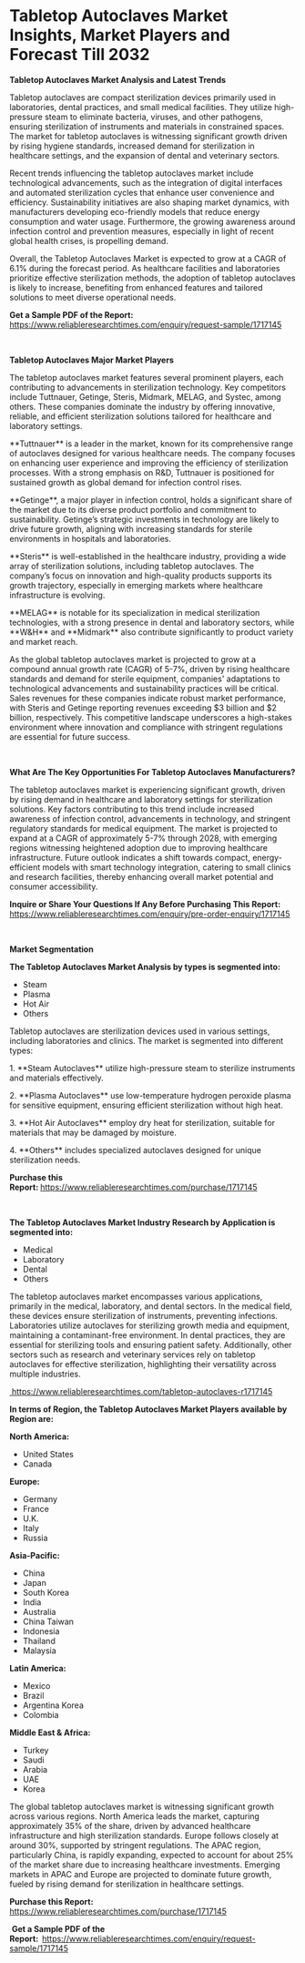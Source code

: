 <p><h1>Tabletop Autoclaves Market Insights, Market Players and Forecast Till 2032</h1></p><p><strong>Tabletop Autoclaves Market Analysis and Latest Trends</strong></p>
<p><p>Tabletop autoclaves are compact sterilization devices primarily used in laboratories, dental practices, and small medical facilities. They utilize high-pressure steam to eliminate bacteria, viruses, and other pathogens, ensuring sterilization of instruments and materials in constrained spaces. The market for tabletop autoclaves is witnessing significant growth driven by rising hygiene standards, increased demand for sterilization in healthcare settings, and the expansion of dental and veterinary sectors.</p><p>Recent trends influencing the tabletop autoclaves market include technological advancements, such as the integration of digital interfaces and automated sterilization cycles that enhance user convenience and efficiency. Sustainability initiatives are also shaping market dynamics, with manufacturers developing eco-friendly models that reduce energy consumption and water usage. Furthermore, the growing awareness around infection control and prevention measures, especially in light of recent global health crises, is propelling demand.</p><p>Overall, the Tabletop Autoclaves Market is expected to grow at a CAGR of 6.1% during the forecast period. As healthcare facilities and laboratories prioritize effective sterilization methods, the adoption of tabletop autoclaves is likely to increase, benefiting from enhanced features and tailored solutions to meet diverse operational needs.</p></p>
<p><strong>Get a Sample PDF of the Report:&nbsp;</strong> <a href="https://www.reliableresearchtimes.com/enquiry/request-sample/1717145?utm_campaign=3210&utm_medium=2&utm_source=Github&utm_content=ia&utm_term=13042025&utm_id=tabletop-autoclaves">https://www.reliableresearchtimes.com/enquiry/request-sample/1717145</a></p>
<p>&nbsp;</p>
<p><strong>Tabletop Autoclaves Major Market Players</strong></p>
<p><p>The tabletop autoclaves market features several prominent players, each contributing to advancements in sterilization technology. Key competitors include Tuttnauer, Getinge, Steris, Midmark, MELAG, and Systec, among others. These companies dominate the industry by offering innovative, reliable, and efficient sterilization solutions tailored for healthcare and laboratory settings.</p><p>**Tuttnauer** is a leader in the market, known for its comprehensive range of autoclaves designed for various healthcare needs. The company focuses on enhancing user experience and improving the efficiency of sterilization processes. With a strong emphasis on R&D, Tuttnauer is positioned for sustained growth as global demand for infection control rises.</p><p>**Getinge**, a major player in infection control, holds a significant share of the market due to its diverse product portfolio and commitment to sustainability. Getinge’s strategic investments in technology are likely to drive future growth, aligning with increasing standards for sterile environments in hospitals and laboratories.</p><p>**Steris** is well-established in the healthcare industry, providing a wide array of sterilization solutions, including tabletop autoclaves. The company’s focus on innovation and high-quality products supports its growth trajectory, especially in emerging markets where healthcare infrastructure is evolving.</p><p>**MELAG** is notable for its specialization in medical sterilization technologies, with a strong presence in dental and laboratory sectors, while **W&H** and **Midmark** also contribute significantly to product variety and market reach.</p><p>As the global tabletop autoclaves market is projected to grow at a compound annual growth rate (CAGR) of 5-7%, driven by rising healthcare standards and demand for sterile equipment, companies' adaptations to technological advancements and sustainability practices will be critical. Sales revenues for these companies indicate robust market performance, with Steris and Getinge reporting revenues exceeding $3 billion and $2 billion, respectively. This competitive landscape underscores a high-stakes environment where innovation and compliance with stringent regulations are essential for future success.</p></p>
<p>&nbsp;</p>
<p><strong>What Are The Key Opportunities For Tabletop Autoclaves Manufacturers?</strong></p>
<p><p>The tabletop autoclaves market is experiencing significant growth, driven by rising demand in healthcare and laboratory settings for sterilization solutions. Key factors contributing to this trend include increased awareness of infection control, advancements in technology, and stringent regulatory standards for medical equipment. The market is projected to expand at a CAGR of approximately 5-7% through 2028, with emerging regions witnessing heightened adoption due to improving healthcare infrastructure. Future outlook indicates a shift towards compact, energy-efficient models with smart technology integration, catering to small clinics and research facilities, thereby enhancing overall market potential and consumer accessibility.</p></p>
<p><strong>Inquire or Share Your Questions If Any Before Purchasing This Report:</strong> <a href="https://www.reliableresearchtimes.com/enquiry/pre-order-enquiry/1717145?utm_campaign=3210&utm_medium=2&utm_source=Github&utm_content=ia&utm_term=13042025&utm_id=tabletop-autoclaves">https://www.reliableresearchtimes.com/enquiry/pre-order-enquiry/1717145</a></p>
<p>&nbsp;</p>
<p><strong>Market Segmentation</strong></p>
<p><strong>The Tabletop Autoclaves Market Analysis by types is segmented into:</strong></p>
<p><ul><li>Steam</li><li>Plasma</li><li>Hot Air</li><li>Others</li></ul></p>
<p><p>Tabletop autoclaves are sterilization devices used in various settings, including laboratories and clinics. The market is segmented into different types: </p><p>1. **Steam Autoclaves** utilize high-pressure steam to sterilize instruments and materials effectively.</p><p>2. **Plasma Autoclaves** use low-temperature hydrogen peroxide plasma for sensitive equipment, ensuring efficient sterilization without high heat. </p><p>3. **Hot Air Autoclaves** employ dry heat for sterilization, suitable for materials that may be damaged by moisture. </p><p>4. **Others** includes specialized autoclaves designed for unique sterilization needs.</p></p>
<p><strong>Purchase this Report:&nbsp;</strong><a href="https://www.reliableresearchtimes.com/purchase/1717145?utm_campaign=3210&utm_medium=2&utm_source=Github&utm_content=ia&utm_term=13042025&utm_id=tabletop-autoclaves">https://www.reliableresearchtimes.com/purchase/1717145</a></p>
<p>&nbsp;</p>
<p><strong>The Tabletop Autoclaves Market Industry Research by Application is segmented into:</strong></p>
<p><ul><li>Medical</li><li>Laboratory</li><li>Dental</li><li>Others</li></ul></p>
<p><p>The tabletop autoclaves market encompasses various applications, primarily in the medical, laboratory, and dental sectors. In the medical field, these devices ensure sterilization of instruments, preventing infections. Laboratories utilize autoclaves for sterilizing growth media and equipment, maintaining a contaminant-free environment. In dental practices, they are essential for sterilizing tools and ensuring patient safety. Additionally, other sectors such as research and veterinary services rely on tabletop autoclaves for effective sterilization, highlighting their versatility across multiple industries.</p></p>
<p><a href="https://www.reliableresearchtimes.com/tabletop-autoclaves-r1717145?utm_campaign=3210&utm_medium=2&utm_source=Github&utm_content=ia&utm_term=13042025&utm_id=tabletop-autoclaves">&nbsp;https://www.reliableresearchtimes.com/tabletop-autoclaves-r1717145</a></p>
<p><strong>In terms of Region, the Tabletop Autoclaves Market Players available by Region are:</strong></p>
<p>
    <p> <strong> North America: </strong>
        <ul>
            <li>United States</li>
            <li>Canada</li>
        </ul>
        </p> 
    <p> <strong> Europe: </strong>
        <ul>
            <li>Germany</li>
            <li>France</li>
            <li>U.K.</li>
            <li>Italy</li>
            <li>Russia</li>
        </ul>
        </p> 
    <p> <strong> Asia-Pacific: </strong>
        <ul>
            <li>China</li>
            <li>Japan</li>
            <li>South Korea</li>
            <li>India</li>
            <li>Australia</li>
            <li>China Taiwan</li>
            <li>Indonesia</li>
            <li>Thailand</li>
            <li>Malaysia</li>
        </ul>
        </p> 
    <p> <strong> Latin America: </strong>
        <ul>
            <li>Mexico</li>
            <li>Brazil</li>
            <li>Argentina Korea</li>
            <li>Colombia</li>
        </ul>
        </p> 
    <p> <strong> Middle East & Africa: </strong>
        <ul>
            <li>Turkey</li>
            <li>Saudi</li>
            <li>Arabia</li>
            <li>UAE</li>
            <li>Korea</li>
        </ul>
    </p>
    </p>
<p><p>The global tabletop autoclaves market is witnessing significant growth across various regions. North America leads the market, capturing approximately 35% of the share, driven by advanced healthcare infrastructure and high sterilization standards. Europe follows closely at around 30%, supported by stringent regulations. The APAC region, particularly China, is rapidly expanding, expected to account for about 25% of the market share due to increasing healthcare investments. Emerging markets in APAC and Europe are projected to dominate future growth, fueled by rising demand for sterilization in healthcare settings.</p></p>
<p><strong>Purchase this Report: </strong><a href="https://www.reliableresearchtimes.com/purchase/1717145?utm_campaign=3210&utm_medium=2&utm_source=Github&utm_content=ia&utm_term=13042025&utm_id=tabletop-autoclaves">https://www.reliableresearchtimes.com/purchase/1717145</a></p>
<p>&nbsp;<strong>Get a Sample PDF of the Report:&nbsp;&nbsp;</strong><a href="https://www.reliableresearchtimes.com/enquiry/request-sample/1717145?utm_campaign=3210&utm_medium=2&utm_source=Github&utm_content=ia&utm_term=13042025&utm_id=tabletop-autoclaves">https://www.reliableresearchtimes.com/enquiry/request-sample/1717145</a></p>
<p><strong></strong></p>
<p><p></p><p></p><p></p></p>